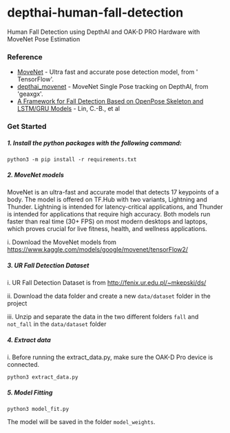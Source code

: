 # depthai-human-fall-detection

Human Fall Detection using DepthAI and OAK-D PRO Hardware with MoveNet Pose Estimation

### Reference

* [MoveNet](https://www.tensorflow.org/hub/tutorials/movenet) - Ultra fast and accurate pose detection model, from '
  TensorFlow'.
* [depthai_movenet](https://github.com/geaxgx/depthai_movenet) - MoveNet Single Pose tracking on DepthAI, from 'geaxgx'.
* [A Framework for Fall Detection Based on OpenPose Skeleton and LSTM/GRU Models](https://doi.org/10.3390/app11010329) -
  Lin, C.-B., et al

### Get Started

##### 1. Install the python packages with the following command:

```
python3 -m pip install -r requirements.txt
```

##### 2. MoveNet models

MoveNet is an ultra-fast and accurate model that detects 17 keypoints of a body. The model is offered on TF.Hub with two
variants, Lightning and Thunder.
Lightning is intended for latency-critical applications, and Thunder is intended for applications that require high
accuracy.
Both models run faster than real time (30+ FPS) on most modern desktops and laptops, which proves crucial for live
fitness, health, and wellness applications.

i. Download the MoveNet models from https://www.kaggle.com/models/google/movenet/tensorFlow2/

##### 3. UR Fall Detection Dataset

i. UR Fall Detection Dataset is from http://fenix.ur.edu.pl/~mkepski/ds/

ii. Download the data folder and create a new `data/dataset` folder in the project

iii. Unzip and separate the data in the two different folders `fall` and `not_fall` in the `data/dataset` folder

##### 4. Extract data

i. Before running the extract_data.py, make sure the OAK-D Pro device is connected.

```
python3 extract_data.py
```

##### 5. Model Fitting

```
python3 model_fit.py
```

The model will be saved in the folder `model_weights`.

